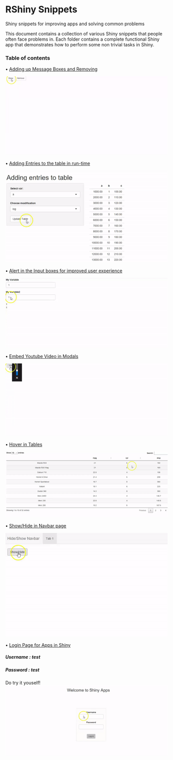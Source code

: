 # RShiny Snippets
Shiny snippets for improving apps and solving common problems

This document contains a collection of various Shiny snippets that people often face problems in. Each folder contains a complete functional Shiny app that demonstrates how to perform some non trivial tasks in Shiny.

### Table of contents ###

•	[Adding up Message Boxes and Removing](https://github.com/surajsharan/RShiny/blob/master/adding%20up%20error%20messages%20notifications.R)

  ![](adding_up_notifications.gif) 

•	[Adding Entries to the table in run-time](https://github.com/surajsharan/RShiny/blob/master/adding_colnames_inruntime.R)
 
  ![](Add_columns.gif)
  
•	[Alert in the Input boxes for improved user experience](https://github.com/surajsharan/RShiny/blob/master/alerts.R)

  ![](Alert.gif)
  
  
•	[Embed Youtube Video in Modals](https://github.com/surajsharan/RShiny/blob/master/embed_youtube.R)

  ![](embed_youtube.gif)
  
•	[Hover in Tables](https://github.com/surajsharan/RShiny/blob/master/datatable_hover.R)

  ![](hover.gif)
  
  
•	[Show/Hide in Navbar page](https://github.com/surajsharan/RShiny/blob/master/show_hide.R)
  
  ![](show_hide.gif) 
  
•	[Login Page for Apps in Shiny](https://github.com/surajsharan/RShiny/blob/master/Login_password.R)
 
 ##### Username : test 
 
 ##### Password : test
 
 Do try it youself!  
 ![](login.gif) 
  
  

  

